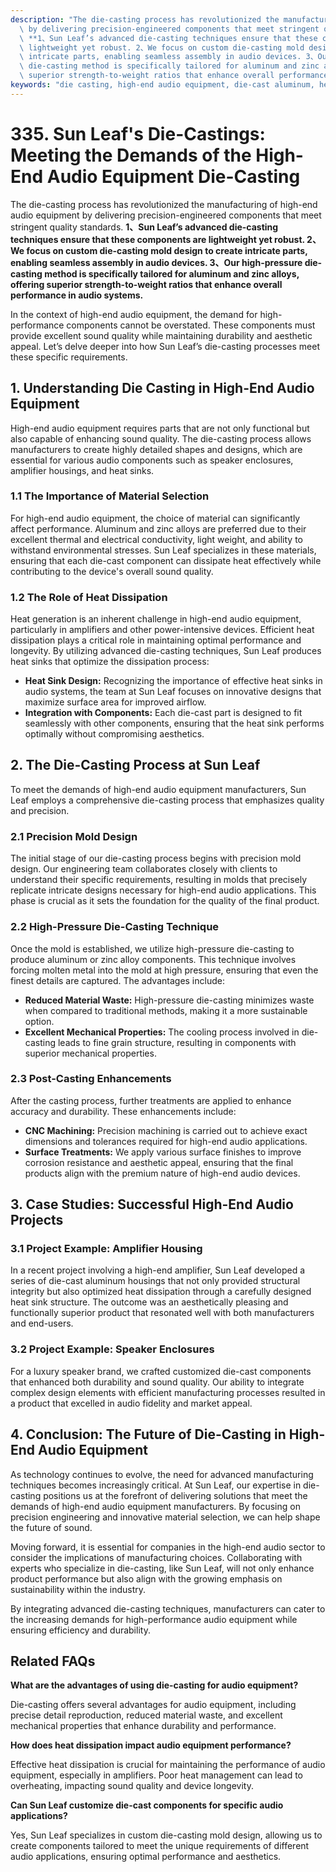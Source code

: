 ```yaml
---
description: "The die-casting process has revolutionized the manufacturing of high-end audio equipment\
  \ by delivering precision-engineered components that meet stringent quality standards.\
  \ **1、Sun Leaf’s advanced die-casting techniques ensure that these components are\
  \ lightweight yet robust. 2、We focus on custom die-casting mold design to create\
  \ intricate parts, enabling seamless assembly in audio devices. 3、Our high-pressure\
  \ die-casting method is specifically tailored for aluminum and zinc alloys, offering\
  \ superior strength-to-weight ratios that enhance overall performance in audio systems.** "
keywords: "die casting, high-end audio equipment, die-cast aluminum, heat dissipation performance"
---
```

# 335. Sun Leaf's Die-Castings: Meeting the Demands of the High-End Audio Equipment Die-Casting

The die-casting process has revolutionized the manufacturing of high-end audio equipment by delivering precision-engineered components that meet stringent quality standards. **1、Sun Leaf’s advanced die-casting techniques ensure that these components are lightweight yet robust. 2、We focus on custom die-casting mold design to create intricate parts, enabling seamless assembly in audio devices. 3、Our high-pressure die-casting method is specifically tailored for aluminum and zinc alloys, offering superior strength-to-weight ratios that enhance overall performance in audio systems.** 

In the context of high-end audio equipment, the demand for high-performance components cannot be overstated. These components must provide excellent sound quality while maintaining durability and aesthetic appeal. Let’s delve deeper into how Sun Leaf’s die-casting processes meet these specific requirements.

## **1. Understanding Die Casting in High-End Audio Equipment**

High-end audio equipment requires parts that are not only functional but also capable of enhancing sound quality. The die-casting process allows manufacturers to create highly detailed shapes and designs, which are essential for various audio components such as speaker enclosures, amplifier housings, and heat sinks.

### **1.1 The Importance of Material Selection**

For high-end audio equipment, the choice of material can significantly affect performance. Aluminum and zinc alloys are preferred due to their excellent thermal and electrical conductivity, light weight, and ability to withstand environmental stresses. Sun Leaf specializes in these materials, ensuring that each die-cast component can dissipate heat effectively while contributing to the device's overall sound quality.

### **1.2 The Role of Heat Dissipation**

Heat generation is an inherent challenge in high-end audio equipment, particularly in amplifiers and other power-intensive devices. Efficient heat dissipation plays a critical role in maintaining optimal performance and longevity. By utilizing advanced die-casting techniques, Sun Leaf produces heat sinks that optimize the dissipation process:

- **Heat Sink Design:** Recognizing the importance of effective heat sinks in audio systems, the team at Sun Leaf focuses on innovative designs that maximize surface area for improved airflow.
- **Integration with Components:** Each die-cast part is designed to fit seamlessly with other components, ensuring that the heat sink performs optimally without compromising aesthetics.

## **2. The Die-Casting Process at Sun Leaf**

To meet the demands of high-end audio equipment manufacturers, Sun Leaf employs a comprehensive die-casting process that emphasizes quality and precision.

### **2.1 Precision Mold Design**

The initial stage of our die-casting process begins with precision mold design. Our engineering team collaborates closely with clients to understand their specific requirements, resulting in molds that precisely replicate intricate designs necessary for high-end audio applications. This phase is crucial as it sets the foundation for the quality of the final product.

### **2.2 High-Pressure Die-Casting Technique**

Once the mold is established, we utilize high-pressure die-casting to produce aluminum or zinc alloy components. This technique involves forcing molten metal into the mold at high pressure, ensuring that even the finest details are captured. The advantages include:

- **Reduced Material Waste:** High-pressure die-casting minimizes waste when compared to traditional methods, making it a more sustainable option.
- **Excellent Mechanical Properties:** The cooling process involved in die-casting leads to fine grain structure, resulting in components with superior mechanical properties.

### **2.3 Post-Casting Enhancements**

After the casting process, further treatments are applied to enhance accuracy and durability. These enhancements include:

- **CNC Machining:** Precision machining is carried out to achieve exact dimensions and tolerances required for high-end audio applications.
- **Surface Treatments:** We apply various surface finishes to improve corrosion resistance and aesthetic appeal, ensuring that the final products align with the premium nature of high-end audio devices.

## **3. Case Studies: Successful High-End Audio Projects**

### **3.1 Project Example: Amplifier Housing**

In a recent project involving a high-end amplifier, Sun Leaf developed a series of die-cast aluminum housings that not only provided structural integrity but also optimized heat dissipation through a carefully designed heat sink structure. The outcome was an aesthetically pleasing and functionally superior product that resonated well with both manufacturers and end-users.

### **3.2 Project Example: Speaker Enclosures**

For a luxury speaker brand, we crafted customized die-cast components that enhanced both durability and sound quality. Our ability to integrate complex design elements with efficient manufacturing processes resulted in a product that excelled in audio fidelity and market appeal.

## **4. Conclusion: The Future of Die-Casting in High-End Audio Equipment**

As technology continues to evolve, the need for advanced manufacturing techniques becomes increasingly critical. At Sun Leaf, our expertise in die-casting positions us at the forefront of delivering solutions that meet the demands of high-end audio equipment manufacturers. By focusing on precision engineering and innovative material selection, we can help shape the future of sound.

Moving forward, it is essential for companies in the high-end audio sector to consider the implications of manufacturing choices. Collaborating with experts who specialize in die-casting, like Sun Leaf, will not only enhance product performance but also align with the growing emphasis on sustainability within the industry.

By integrating advanced die-casting techniques, manufacturers can cater to the increasing demands for high-performance audio equipment while ensuring efficiency and durability.

## Related FAQs

**What are the advantages of using die-casting for audio equipment?**

Die-casting offers several advantages for audio equipment, including precise detail reproduction, reduced material waste, and excellent mechanical properties that enhance durability and performance.

**How does heat dissipation impact audio equipment performance?**

Effective heat dissipation is crucial for maintaining the performance of audio equipment, especially in amplifiers. Poor heat management can lead to overheating, impacting sound quality and device longevity.

**Can Sun Leaf customize die-cast components for specific audio applications?**

Yes, Sun Leaf specializes in custom die-casting mold design, allowing us to create components tailored to meet the unique requirements of different audio applications, ensuring optimal performance and aesthetics.

